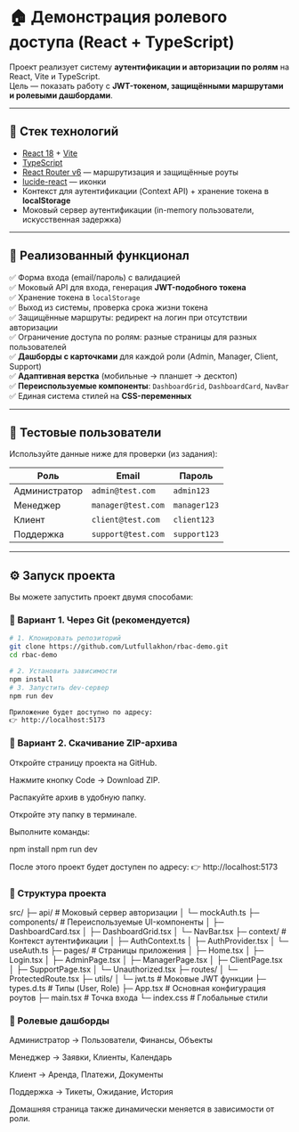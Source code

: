 # 🏠 Демонстрация ролевого доступа (React + TypeScript)

Проект реализует систему **аутентификации и авторизации по ролям** на React, Vite и TypeScript.  
Цель — показать работу с **JWT-токеном, защищёнными маршрутами и ролевыми дашбордами**.

---

## 🚀 Стек технологий

- [React 18](https://reactjs.org/) + [Vite](https://vitejs.dev/)
- [TypeScript](https://www.typescriptlang.org/)
- [React Router v6](https://reactrouter.com/) — маршрутизация и защищённые роуты
- [lucide-react](https://lucide.dev/) — иконки
- Контекст для аутентификации (Context API) + хранение токена в **localStorage**
- Моковый сервер аутентификации (in-memory пользователи, искусственная задержка)

---

## 🔑 Реализованный функционал

✅ Форма входа (email/пароль) с валидацией  
✅ Моковый API для входа, генерация **JWT-подобного токена**  
✅ Хранение токена в `localStorage`  
✅ Выход из системы, проверка срока жизни токена  
✅ Защищённые маршруты: редирект на логин при отсутствии авторизации  
✅ Ограничение доступа по ролям: разные страницы для разных пользователей  
✅ **Дашборды с карточками** для каждой роли (Admin, Manager, Client, Support)  
✅ **Адаптивная верстка** (мобильные → планшет → десктоп)  
✅ **Переиспользуемые компоненты**: `DashboardGrid`, `DashboardCard`, `NavBar`  
✅ Единая система стилей на **CSS-переменных**

---

## 👥 Тестовые пользователи

Используйте данные ниже для проверки (из задания):

| Роль          | Email              | Пароль       |
| ------------- | ------------------ | ------------ |
| Администратор | `admin@test.com`   | `admin123`   |
| Менеджер      | `manager@test.com` | `manager123` |
| Клиент        | `client@test.com`  | `client123`  |
| Поддержка     | `support@test.com` | `support123` |

---

## ⚙️ Запуск проекта

Вы можете запустить проект двумя способами:

### 📌 Вариант 1. Через Git (рекомендуется)

```bash
# 1. Клонировать репозиторий
git clone https://github.com/Lutfullakhon/rbac-demo.git
cd rbac-demo

# 2. Установить зависимости
npm install
# 3. Запустить dev-сервер
npm run dev

Приложение будет доступно по адресу:
👉 http://localhost:5173
```

### 📌 Вариант 2. Скачивание ZIP-архива

Откройте страницу проекта на GitHub.

Нажмите кнопку Code → Download ZIP.

Распакуйте архив в удобную папку.

Откройте эту папку в терминале.

Выполните команды:

npm install
npm run dev

После этого проект будет доступен по адресу:
👉 http://localhost:5173

### 📂 Структура проекта

src/
├─ api/ # Моковый сервер авторизации
│ └─ mockAuth.ts
├─ components/ # Переиспользуемые UI-компоненты
│ ├─ DashboardCard.tsx
│ ├─ DashboardGrid.tsx
│ └─ NavBar.tsx
├─ context/ # Контекст аутентификации
│ ├─ AuthContext.ts
│ ├─ AuthProvider.tsx
│ └─ useAuth.ts
├─ pages/ # Страницы приложения
│ ├─ Home.tsx
│ ├─ Login.tsx
│ ├─ AdminPage.tsx
│ ├─ ManagerPage.tsx
│ ├─ ClientPage.tsx
│ ├─ SupportPage.tsx
│ └─ Unauthorized.tsx
├─ routes/
│ └─ ProtectedRoute.tsx
├─ utils/
│ └─ jwt.ts # Моковые JWT функции
├─ types.d.ts # Типы (User, Role)
├─ App.tsx # Основная конфигурация роутов
├─ main.tsx # Точка входа
└─ index.css # Глобальные стили

### 🧩 Ролевые дашборды

Администратор → Пользователи, Финансы, Объекты

Менеджер → Заявки, Клиенты, Календарь

Клиент → Аренда, Платежи, Документы

Поддержка → Тикеты, Ожидание, История

Домашняя страница также динамически меняется в зависимости от роли.
